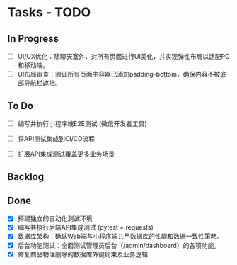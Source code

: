 # Tasks - TODO

## In Progress

- [ ] UI/UX优化：除聊天室外，对所有页面进行UI美化，并实现弹性布局以适配PC和移动端。
- [ ] UI布局审查：验证所有页面主容器已添加padding-bottom，确保内容不被底部导航栏遮挡。

## To Do

- [ ] 编写并执行小程序端E2E测试 (微信开发者工具)
- [ ] 将API测试集成到CI/CD流程
- [ ] 扩展API集成测试覆盖更多业务场景


## Backlog


## Done
- [x] 搭建独立的自动化测试环境
- [x] 编写并执行后端API集成测试 (pytest + requests)
- [x] 数据库架构：确认Web端与小程序端共用数据库的性能和数据一致性策略。
- [x] 后台功能测试：全面测试管理员后台（/admin/dashboard）的各项功能。
- [x] 修复商品物理删除的数据库外键约束及业务逻辑